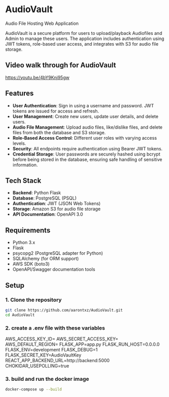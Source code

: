 # AudioVault
Audio File Hosting Web Application

AudioVault is a secure platform for users to upload/playback Audiofiles and Admin to manage these users. The application includes authentication using JWT tokens, role-based user access, and integrates with S3 for audio file storage.

## Video walk through for AudioVault
https://youtu.be/4bY9Knj95gw

## Features

- **User Authentication**: Sign in using a username and password. JWT tokens are issued for access and refresh.
- **User Management**: Create new users, update user details, and delete users.
- **Audio File Management**: Upload audio files, like/dislike files, and delete files from both the database and S3 storage.
- **Role-Based Access Control**: Different user roles with varying access levels.
- **Security**: All endpoints require authentication using Bearer JWT tokens.
- **Credential Storage**: User passwords are securely hashed using bcrypt before being stored in the database, ensuring safe handling of sensitive information.

## Tech Stack

- **Backend**: Python Flask
- **Database**: PostgreSQL (PSQL)
- **Authentication**: JWT (JSON Web Tokens)
- **Storage**: Amazon S3 for audio file storage
- **API Documentation**: OpenAPI 3.0

## Requirements

- Python 3.x
- Flask
- psycopg2 (PostgreSQL adapter for Python)
- SQLAlchemy (for ORM support)
- AWS SDK (boto3)
- OpenAPI/Swagger documentation tools

## Setup

### 1. Clone the repository

```bash
git clone https://github.com/aarontxz/AudioVault.git
cd AudioVault
```

### 2. create a .env file with these variables
AWS_ACCESS_KEY_ID=<replace this with the AWS_ACCESS_KEY_ID to access to s3>
AWS_SECRET_ACCESS_KEY=<replace this with the AWS_SECRET_ACCESS_KEY to access to s3>
AWS_DEFAULT_REGION=<replace this with the appropriate region for the s3 bucket>
FLASK_APP=app.py
FLASK_RUN_HOST=0.0.0.0
FLASK_ENV=development 
FLASK_DEBUG=1 
FLASK_SECRET_KEY=AudioVaultKey
REACT_APP_BACKEND_URL=http://backend:5000
CHOKIDAR_USEPOLLING=true


### 3. build and run the docker image
```bash
docker-compose up --build
```
